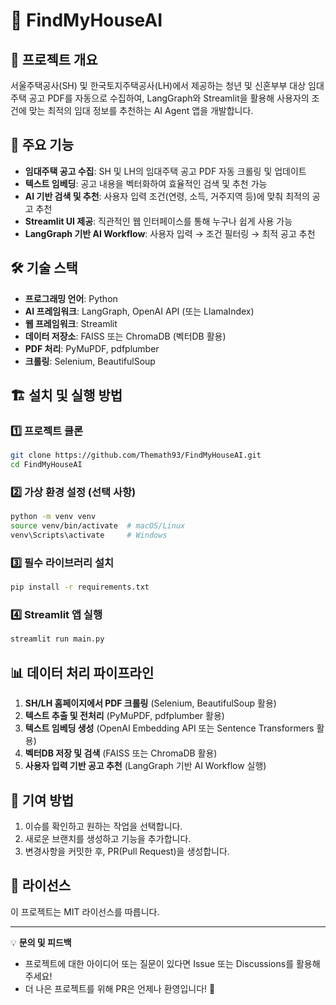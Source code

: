 # 🏡 FindMyHouseAI

## 📌 프로젝트 개요
서울주택공사(SH) 및 한국토지주택공사(LH)에서 제공하는 청년 및 신혼부부 대상 임대주택 공고 PDF를 자동으로 수집하여, LangGraph와 Streamlit을 활용해 사용자의 조건에 맞는 최적의 임대 정보를 추천하는 AI Agent 앱을 개발합니다.

## 🚀 주요 기능
- **임대주택 공고 수집**: SH 및 LH의 임대주택 공고 PDF 자동 크롤링 및 업데이트
- **텍스트 임베딩**: 공고 내용을 벡터화하여 효율적인 검색 및 추천 가능
- **AI 기반 검색 및 추천**: 사용자 입력 조건(연령, 소득, 거주지역 등)에 맞춰 최적의 공고 추천
- **Streamlit UI 제공**: 직관적인 웹 인터페이스를 통해 누구나 쉽게 사용 가능
- **LangGraph 기반 AI Workflow**: 사용자 입력 → 조건 필터링 → 최적 공고 추천

## 🛠️ 기술 스택
- **프로그래밍 언어**: Python
- **AI 프레임워크**: LangGraph, OpenAI API (또는 LlamaIndex)
- **웹 프레임워크**: Streamlit
- **데이터 저장소**: FAISS 또는 ChromaDB (벡터DB 활용)
- **PDF 처리**: PyMuPDF, pdfplumber
- **크롤링**: Selenium, BeautifulSoup

## 🏗️ 설치 및 실행 방법
### 1️⃣ 프로젝트 클론
```bash
git clone https://github.com/Themath93/FindMyHouseAI.git
cd FindMyHouseAI
```

### 2️⃣ 가상 환경 설정 (선택 사항)
```bash
python -m venv venv
source venv/bin/activate  # macOS/Linux
venv\Scripts\activate     # Windows
```

### 3️⃣ 필수 라이브러리 설치
```bash
pip install -r requirements.txt
```

### 4️⃣ Streamlit 앱 실행
```bash
streamlit run main.py
```

## 📊 데이터 처리 파이프라인
1. **SH/LH 홈페이지에서 PDF 크롤링** (Selenium, BeautifulSoup 활용)
2. **텍스트 추출 및 전처리** (PyMuPDF, pdfplumber 활용)
3. **텍스트 임베딩 생성** (OpenAI Embedding API 또는 Sentence Transformers 활용)
4. **벡터DB 저장 및 검색** (FAISS 또는 ChromaDB 활용)
5. **사용자 입력 기반 공고 추천** (LangGraph 기반 AI Workflow 실행)

## 🤝 기여 방법
1. 이슈를 확인하고 원하는 작업을 선택합니다.
2. 새로운 브랜치를 생성하고 기능을 추가합니다.
3. 변경사항을 커밋한 후, PR(Pull Request)을 생성합니다.

## 📜 라이선스
이 프로젝트는 MIT 라이선스를 따릅니다.

---

💡 **문의 및 피드백**
- 프로젝트에 대한 아이디어 또는 질문이 있다면 Issue 또는 Discussions를 활용해주세요!
- 더 나은 프로젝트를 위해 PR은 언제나 환영입니다! 🙌
